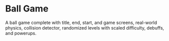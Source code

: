 # Ball Game

A ball game complete with title, end, start, and game screens, real-world physics, collision detector, randomized levels with scaled difficulty, debuffs, and powerups.

